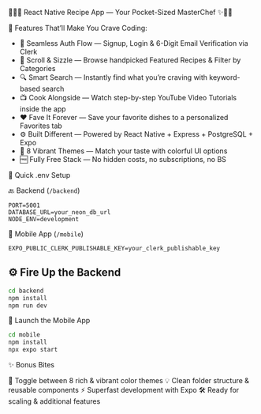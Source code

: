 




👩‍🍳✨ React Native Recipe App — Your Pocket-Sized MasterChef ✨👨‍🍳

 🍴 Features That’ll Make You Crave Coding:

- 🔐 Seamless Auth Flow — Signup, Login & 6-Digit Email Verification via Clerk  
- 🍳 Scroll & Sizzle — Browse handpicked Featured Recipes & Filter by Categories  
- 🔍 Smart Search — Instantly find what you’re craving with keyword-based search  
- 📺 Cook Alongside — Watch step-by-step YouTube Video Tutorials inside the app  
- ❤️ Fave It Forever — Save your favorite dishes to a personalized Favorites tab  
- ⚙️ Built Different — Powered by React Native + Express + PostgreSQL + Expo  
- 🌈 8 Vibrant Themes — Match your taste with colorful UI options  
- 🆓 Fully Free Stack — No hidden costs, no subscriptions, no BS  



 🧪 Quick .env Setup

 🔙 Backend (`/backend`)

```env
PORT=5001
DATABASE_URL=your_neon_db_url
NODE_ENV=development
````

 📲 Mobile App (`/mobile`)

```env
EXPO_PUBLIC_CLERK_PUBLISHABLE_KEY=your_clerk_publishable_key
```



## ⚙️ Fire Up the Backend

```bash
cd backend
npm install
npm run dev
```



📱 Launch the Mobile App

```bash
cd mobile
npm install
npx expo start
```



 ✨ Bonus Bites

 🎨 Toggle between 8 rich & vibrant color themes
 💡 Clean folder structure & reusable components
 ⚡ Superfast development with Expo
 🛠️ Ready for scaling & additional features


